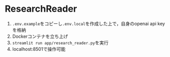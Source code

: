 # ResearchReader

1. ``.env.example``をコピーし``.env.local``を作成した上で，自身のopenai api keyを格納
2. Dockerコンテナを立ち上げ
3. ``streamlit run app/research_reader.py``を実行
4. localhost:8501で操作可能

